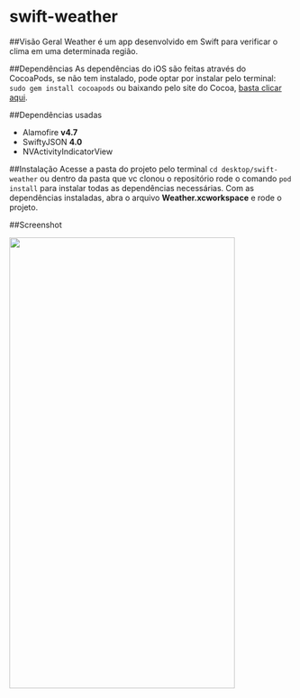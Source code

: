 # swift-weather

##Visão Geral
Weather é um app desenvolvido em Swift para verificar o clima em uma determinada região.

##Dependências
As dependências do iOS são feitas através do CocoaPods, se não tem instalado, pode optar por instalar pelo terminal: `sudo gem install cocoapods` ou baixando pelo site do Cocoa, [basta clicar aqui](https://github.com/CocoaPods/CocoaPods-app/releases/download/1.5.2/CocoaPods.app-1.5.2.tar.bz2/).

##Dependências usadas 
* Alamofire **v4.7**
* SwiftyJSON **4.0**
* NVActivityIndicatorView

##Instalação 
Acesse a pasta do projeto pelo terminal `cd desktop/swift-weather` ou dentro da pasta que vc clonou o repositório rode o comando `pod install` para instalar todas as dependências necessárias.
Com as dependências instaladas, abra o arquivo **Weather.xcworkspace** e rode o projeto.

##Screenshot

<img src="https://imgur.com/kMNRfw1.png" width="400" height="800" />
